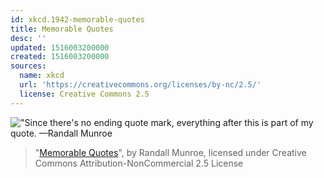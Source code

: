 ```yaml
---
id: xkcd.1942-memorable-quotes
title: Memorable Quotes
desc: ''
updated: 1516003200000
created: 1516003200000
sources:
  name: xkcd
  url: 'https://creativecommons.org/licenses/by-nc/2.5/'
  license: Creative Commons 2.5
---
```

!["Since there's no ending quote mark, everything after this is part of my quote. —Randall Munroe](https://imgs.xkcd.com/comics/memorable_quotes.png)
> "[Memorable Quotes](https://xkcd.com/1942/)", by Randall Munroe, licensed under Creative Commons Attribution-NonCommercial 2.5 License
